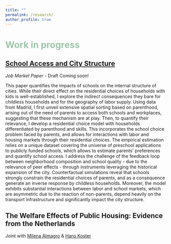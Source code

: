 ```yaml
---
title: ""
permalink: /research/
author_profile: true
---
```


# <span style="color:#9EC5AB"> Work in progress </span>

## [School Access and City Structure](https://giorgiopietrabissa.github.io/files/school_sorting.pdf)
*Job Market Paper* - Draft Coming soon!

This paper quantifies the impacts of schools on the internal structure of cities. While their direct effect on the residential choices of households with kids is well-established, I explore the indirect consequences they bare for childless households and for the geography of labor supply. Using data from Madrid, I first unveil extensive spatial sorting based on parenthood, arising out of the need of parents to access both schools and workplaces, suggesting that these mechanism are at play. Then, to quantify their relevance, I develop a residential choice model with households differentiated by parenthood and skills. This incorporates the school choice problem faced by parents, and allows for interactions with labor and housing markets through their residential choices. The empirical estimation relies on a unique dataset covering the universe of preschool applications to publicly funded schools, which allows to estimate parents’ preferences and quantify school access. I address the challenge of the feedback loop between neighborhood composition and school quality - due to the relevance of peer effects - through instruments leveraging the historical expansion of the city. Counterfactual simulations reveal that schools strongly constrain the residential choices of parents, and as a consequence generate an inverse response by childless households. Moreover, the model exhibits substantial interactions between labor and school markets, which are asymmetric due to the reaction of non-parents, depend heavily on the transport infrastructure and significantly impact the city structure.

## The Welfare Effects of Public Housing: Evidence from the Netherlands
Joint with [Milena Almagro](https://www.milena-almagro.com/) & [Hans Koster](https://www.urbaneconomics.nl/)
